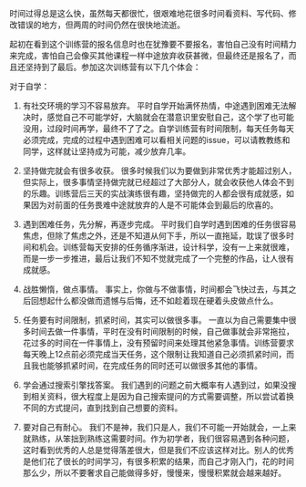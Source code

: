 ﻿时间过得总是这么快，虽然每天都很忙，很艰难地花很多时间看资料、写代码、修改错误的地方，但两周的时间仍然在很快地流逝。

起初在看到这个训练营的报名信息时也在犹豫要不要报名，害怕自己没有时间精力来完成，害怕自己会像买其他课程一样中途放弃收获甚微，但最终还是报名了，而且还坚持到了最后。参加这次训练营有以下几个体会：

对于自学：
1. 有社交环境的学习不容易放弃。
平时自学开始满怀热情，中途遇到困难无法解决时，感觉自己不可能学好，大脑就会在潜意识里安慰自己，这个学了也可能没用，过段时间再学，最终不了了之。自学训练营有时间限制，每天任务每天必须完成，完成的过程中遇到困难可以看相关问题的issue，可以请教教练和同学，这样就让坚持成为可能，减少放弃几率。

2. 坚持做完就会有很多收获。
很多时候我们以为要做到非常优秀才能超过别人，但实际上，很多事情坚持做完就已经超过了大部分人，就会收获他人体会不到的乐趣。训练营后三天的实战演练很有趣，坚持做完的人都会很有成就感，如果因为对前面的任务畏难中途就放弃的人是不可能体会到最后的欣喜的。

3. 遇到困难任务，先分解，再逐步完成。
平时我们自学时遇到困难的任务很容易焦虑，但除了焦虑之外，还是不知道从何下手，所以一直拖延，耽误了很多时间和机会。训练营每天安排的任务循序渐进，设计科学，没有一上来就很难，而是一步一步推进，最后让我们不知不觉就完成了一个完整的作品，让人很有成就感。

4. 战胜懒惰，做点事情。
事实上，你做与不做事情，时间都会飞快过去，与其之后回想起什么都没做而遗憾与后悔，还不如趁着现在硬着头皮做点什么。

5. 任务要有时间限制，抓紧时间，其实可以做很多事。
一直以为自己需要集中很多时间去做一件事情，平时在没有时间限制的时候，自己做事就会非常拖拉，花过多的时间在一件事情上，没有预留时间来处理其他紧急事情。训练营要求每天晚上12点前必须完成当天任务，这个限制让我知道自己必须抓紧时间，而且我也能够抓紧时间，在完成任务的同时还可以做很多其他的事情。

6. 学会通过搜索引擎找答案。
我们遇到的问题之前大概率有人遇到过，如果没搜到相关资料，很大程度上是因为自己搜索提问的方式需要调整，所以尝试着换不同的方式提问，直到找到自己想要的资料。

7. 要对自己有耐心。
我们不是神，我们只是人，我们不可能一开始就会，一上来就熟练，从笨拙到熟练这需要时间。作为初学者，我们很容易遇到各种问题，这时看到优秀的人总是觉得落差很大，但是我们不应该这样对比。别人的优秀是他们花了很长的时间学习，有很多积累的结果，而自己才刚入门，花的时间那么少，所以不要奢求自己能做得多好，慢慢来，慢慢积累就会越来越好。
